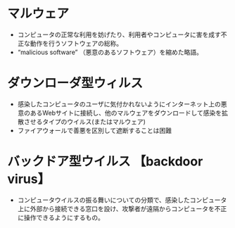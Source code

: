 # マルウェア
- コンピュータの正常な利用を妨げたり、利用者やコンピュータに害を成す不正な動作を行うソフトウェアの総称。
- “malicious software” （悪意のあるソフトウェア）を縮めた略語。

# ダウンローダ型ウィルス
- 感染したコンピュータのユーザに気付かれないようにインターネット上の悪意のあるWebサイトに接続し、他のマルウェアをダウンロードして感染を拡散させるタイプのウイルス(またはマルウェア)
- ファイアウォールで善悪を区別して遮断することは困難

# バックドア型ウイルス 【backdoor virus】
- コンピュータウイルスの振る舞いについての分類で、感染したコンピュータ上に外部から接続できる窓口を設け、攻撃者が遠隔からコンピュータを不正に操作できるようにするもの。